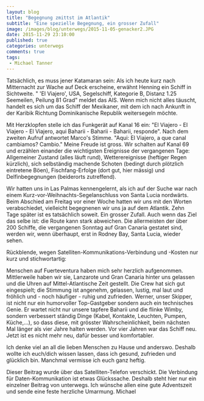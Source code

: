 ```yaml
---
layout: blog
title: "Begegnung zmittst im Atlantik"
subtitle: "Eine spezielle Begegnung, ein grosser Zufall"
image: /images/blog/unterwegs/2015-11-05-genacker2.JPG
date: 2015-11-29 23:10:00
published: true
categories: unterwegs
comments: true
tags:
 - Michael Tanner
---
```

Tatsächlich, es muss jener Katamaran sein: Als ich heute kurz nach Mitternacht zur Wache auf Deck erscheine, erwähnt Henning ein Schiff in Sichtweite. " 'El Viajero', USA, Segelschiff, Kategorie B, Distanz 1.25 Seemeilen, Peilung 81 Grad" meldet das AIS. Wenn mich nicht alles täuscht, handelt es sich um das Schiff der Mexikaner, mit dem ich nach Ankunft in der Karibik Richtung Dominikanische Republik weitersegeln möchte.

Mit Herzklopfen stelle ich das Funkgerät auf Kanal 16 ein: "El Viajero - El Viajero - El Viajero, aqui Baharii - Baharii - Baharii, responde". Nach dem zweiten Aufruf antwortet Marco's Stimme. "Aqui: El Viajero, a que canal cambiamos? Cambio." Meine Freude ist gross. Wir schalten auf Kanal 69 und erzählen einander die wichtigsten Ereignisse der vergangenen Tage: Allgemeiner Zustand (alles läuft rund), Wetterereignisse (heftiger Regen kürzlich), sich selbständig machende Schoten (bedingt durch plötzlich eintretene Böen), Fischfang-Erfolge (dort gut, hier mässig) und Delfinbegegnungen (beiderorts zutreffend).

Wir hatten uns in Las Palmas kennengelernt, als ich auf der Suche war nach einem Kurz-vor-Weihnachts-Segelanschluss von Santa Lucia nordwärts. Beim Abschied am Freitag vor einer Woche hatten wir uns mit den Worten verabschiedet, vielleicht begegnenen wir uns ja auf dem Atlantik. Zehn Tage später ist es tatsächlich soweit. Ein grosser Zufall. Auch wenn das Ziel das selbe ist: die Route kann stark abweichen. Die allermeisten der über 200 Schiffe, die vergangenen Sonntag auf Gran Canaria gestatet sind, werden wir, wenn überhaupt, erst in Rodney Bay, Santa Lucia, wieder sehen.

Rückblende, wegen Satelliten-Kommunikations-Verbindung und -Kosten nur kurz und stichwortartig:

Menschen auf Fuerteventura haben mich sehr herzlich aufgenommen. Mittlerweile haben wir sie, Lanzarote und Gran Canaria hinter uns gelassen und die Uhren auf Mittel-Atlantische Zeit gestellt. Die Crew hat sich gut eingespielt; die Stimmung ist angenehm, gelassen, lustig, mal laut und  fröhlich und - noch häufiger - ruhig und zufrieden. Werner, unser Skipper, ist nicht nur ein humorvoller Top-Gastgeber sondern auch ein technisches Genie. Er wartet nicht nur unsere tapfere Baharii und die flinke Wimby, sondern verbessert ständig Dinge (Kabel, Kontakte, Leuchten, Pumpen, Küche,...), so dass diese, mit grösster Wahrscheinlichkeit, beim nächsten Mal länger als vier Jahre halten werden. Vor vier Jahren war das Schiff neu. Jetzt ist es nicht mehr neu, dafür besser und komfortabler.

Ich denke viel an all die lieben Menschen zu Hause und anderswo. Deshalb wollte ich euch/dich wissen lassen, dass ich gesund, zufrieden und glücklich bin. Manchmal vermisse ich euch ganz heftig.

Dieser Beitrag wurde über das Satelliten-Telefon verschickt. Die Verbindung für Daten-Kommunikation ist etwas Glückssache. Deshalb steht hier nur ein einzelner Beitrag von unterwegs. Ich wünsche allen eine gute Adventszeit und sende eine feste herzliche Umarmung. Michael
